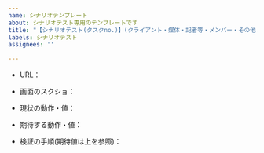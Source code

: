 ```yaml
---
name: シナリオテンプレート
about: シナリオテスト専用のテンプレートです
title: "【シナリオテスト(タスクno.)】(クライアント・媒体・記者等・メンバー・その他)_ _ _ _ _ "
labels: シナリオテスト
assignees: ''

---
```


- URL：

- 画面のスクショ：

- 現状の動作・値：

- 期待する動作・値：

- 検証の手順(期待値は上を参照)：
